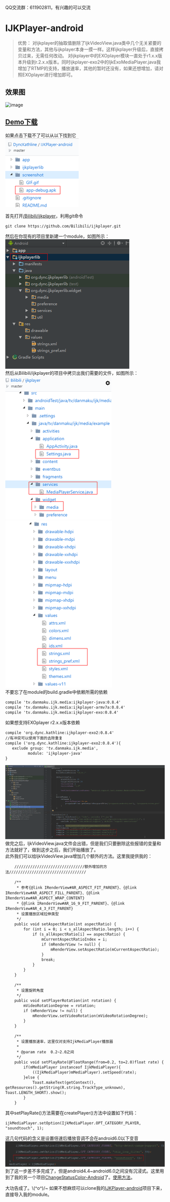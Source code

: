 QQ交流群：611902811，有兴趣的可以交流
# IJKPlayer-android
> 优势： 对ijkplayer的抽取值删除了IjkVideoView.java类中几个无关紧要的变量和方法，其他与ijkplayer本身一摸一样。这样ijkplayer升级后，直接拷贝过来，无需任何改动。
  对ijkplayer中的EXOplayer模块一直处于r1.x.x版本升级到r.2.x.x版本。同时ijkplayer-exo2中的IjkExoMediaPlayer.java我增加了RTMP的支持，播放速率，其他的暂时还没有，如果还想增加，请对照EXOplayer进行增加即可。

## 效果图   
![image](https://raw.githubusercontent.com/DyncKathline/IJKPlayer-android/master/screenshot/GIF.gif)  
## [Demo下载](https://raw.githubusercontent.com/DyncKathline/IJKPlayer-android/master/screenshot/app-debug.apk)  
如果点击下载不了可以从以下找到它  
![image](https://raw.githubusercontent.com/DyncKathline/Blog/master/android/%E6%90%9C%E7%8B%97%E6%88%AA%E5%9B%BE20171013113817.png)  

首先打开[/Bilibili/ijkplayer](https://github.com/Bilibili/ijkplayer)，利用git命令
```
git clone https://github.com/Bilibili/ijkplayer.git
```
然后在你现有的项目里新建一个module，如图所示：  
![image](https://raw.githubusercontent.com/DyncKathline/Blog/master/android/%E6%90%9C%E7%8B%97%E6%88%AA%E5%9B%BE20170920160946.png)  
然后从Bilibili/ijkplayer的项目中拷贝出我们需要的文件，如图所示：  
![image](https://raw.githubusercontent.com/DyncKathline/Blog/master/android/%E6%90%9C%E7%8B%97%E6%88%AA%E5%9B%BE20170920160642.png)
![image](https://raw.githubusercontent.com/DyncKathline/Blog/master/android/%E6%90%9C%E7%8B%97%E6%88%AA%E5%9B%BE20170920160745.png)    
不要忘了在module的build.gradle中依赖所需的依赖  
```
compile 'tv.danmaku.ijk.media:ijkplayer-java:0.8.4'
compile 'tv.danmaku.ijk.media:ijkplayer-armv7a:0.8.4'
compile 'tv.danmaku.ijk.media:ijkplayer-exo:0.8.4'
```
如果想支持EXOplayer r2.x.x版本依赖
```
compile 'org.dync.kathline:ijkplayer-exo2:0.8.4'
//有冲突可以使用下面的去除重复
compile ('org.dync.kathline:ijkplayer-exo2:0.8.4'){
   exclude group: 'tv.danmaku.ijk.media',
          module: 'ijkplayer-java'
}
```
![image](https://raw.githubusercontent.com/DyncKathline/Blog/master/android/%E6%90%9C%E7%8B%97%E6%88%AA%E5%9B%BE20170920162026.png)  
做完之后，IjkVideoView.java文件会出错，但是我们只要删除这些报错的变量和方法就好了，做到这步之后，我们开始播放了。  
此外我们可以给IjkVideoView.java增加几个额外的方法。这里我提供我的：  
```
    ///////////////////////////////额外增加的方法//////////////////////////////////

    /**
     * 参考{@link IRenderView#AR_ASPECT_FIT_PARENT}、{@link IRenderView#AR_ASPECT_FILL_PARENT}、{@link IRenderView#AR_ASPECT_WRAP_CONTENT}
     * {@link IRenderView#AR_16_9_FIT_PARENT}、{@link IRenderView#AR_4_3_FIT_PARENT}
     * 设置播放区域拉伸类型
     */
    public void setAspectRatio(int aspectRatio) {
        for (int i = 0; i < s_allAspectRatio.length; i++) {
            if (s_allAspectRatio[i] == aspectRatio) {
                mCurrentAspectRatioIndex = i;
                if (mRenderView != null) {
                    mRenderView.setAspectRatio(mCurrentAspectRatio);
                }
                break;
            }
        }
    }

    /**
     * 设置旋转角度
     */
    public void setPlayerRotation(int rotation) {
        mVideoRotationDegree = rotation;
        if (mRenderView != null) {
            mRenderView.setVideoRotation(mVideoRotationDegree);
        }
    }

    /**
     * 设置播放速率，这里仅对支持IjkMediaPlayer播放器
     *
     * @param rate  0.2~2.0之间
     */
    public void setPlayRate(@FloatRange(from=0.2, to=2.0)float rate) {
        if(mMediaPlayer instanceof IjkMediaPlayer){
            ((IjkMediaPlayer)mMediaPlayer).setSpeed(rate);
        }else {
            Toast.makeText(getContext(), getResources().getString(R.string.TrackType_unknown), Toast.LENGTH_SHORT).show();
        }
    }
```
其中setPlayRate()方法需要在createPlayer()方法中设置如下代码：  
```
ijkMediaPlayer.setOption(IjkMediaPlayer.OPT_CATEGORY_PLAYER, "soundtouch", 1);
```
这几句代码的含义是设置倍速后播放音调不会在android6.0以下变音  
![image](https://raw.githubusercontent.com/DyncKathline/Blog/master/android/%E6%90%9C%E7%8B%97%E6%88%AA%E5%9B%BE20170920162620.png)  
到了这一步差不多完成了，但是android4.4~android6.0之间没有沉浸式。这里用到了我的另一个项目[ChangeStatusColor-Android](https://github.com/DyncKathline/ChangeStatusColor-Android)了。[使用方法](http://blog.csdn.net/dynckathline/article/details/78026789)。  

大功告成了。\\(^o^)/~
如果不想麻烦可以clone我的[IJKPlayer-android](https://github.com/DyncKathline/IJKPlayer-android)项目下来，直接导入我的module。


